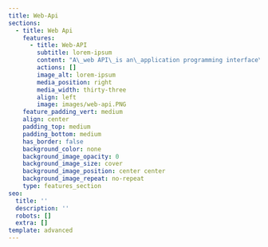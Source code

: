 ```yaml
---
title: Web-Api
sections:
  - title: Web Api
    features:
      - title: Web-API
        subtitle: lorem-ipsum
        content: "A\_web API\_is an\_application programming interface\_for either a\_web server\_or a\_web browser. It is a\_web development\_concept, usually limited to a\_web application's client-side (including any\_web frameworks\_being used), and thus usually does not include web server or browser implementation details such as\_SAPIs\_or APIs unless publicly accessible by a remote web application.\n\nA **Server-Side** web API is a programmatic interface consisting of one or more publicly exposed endpoints to a defined request-response message system, typically expressed in JSON or XML, which is exposed via the web—most commonly by means of an HTTP-based web server. Mashups are web applications that combine the use of multiple server-side web APIs.Webhooks are server-side web APIs that take input as a Uniform Resource Identifier (URI) that is designed to be used like a remote named pipe or a type of callback such that the server acts as a client to dereference the provided URI and trigger an event on another server which handles this event thus providing a type of peer-to-peer IPC.\n\nA **Client-Side** web API is a programmatic interface to extend functionality within a web browser or other HTTP client. Originally these were most commonly in the form of native plug-in browser extensions however most newer ones target standardized JavaScript bindings.\n\nThe Mozilla Foundation created their WebAPI specification which is designed to help replace native mobile applications with HTML5 applications.\n\nGoogle created their Native Client architecture which is designed to help replace insecure native plug-ins with secure native sandboxed extensions and applications. They have also made this portable by employing a modified LLVM AOT compiler.\n"
        actions: []
        image_alt: lorem-ipsum
        media_position: right
        media_width: thirty-three
        align: left
        image: images/web-api.PNG
    feature_padding_vert: medium
    align: center
    padding_top: medium
    padding_bottom: medium
    has_border: false
    background_color: none
    background_image_opacity: 0
    background_image_size: cover
    background_image_position: center center
    background_image_repeat: no-repeat
    type: features_section
seo:
  title: ''
  description: ''
  robots: []
  extra: []
template: advanced
---
```

